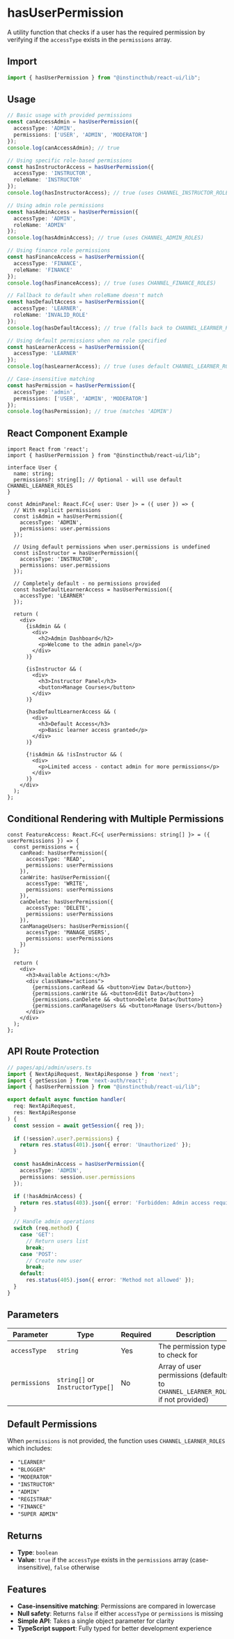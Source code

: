 # hasUserPermission

A utility function that checks if a user has the required permission by verifying if the `accessType` exists in the `permissions` array.

## Import

```typescript
import { hasUserPermission } from "@instincthub/react-ui/lib";
```

## Usage

```typescript
// Basic usage with provided permissions
const canAccessAdmin = hasUserPermission({
  accessType: 'ADMIN',
  permissions: ['USER', 'ADMIN', 'MODERATOR']
});
console.log(canAccessAdmin); // true

// Using specific role-based permissions
const hasInstructorAccess = hasUserPermission({
  accessType: 'INSTRUCTOR',
  roleName: 'INSTRUCTOR'
});
console.log(hasInstructorAccess); // true (uses CHANNEL_INSTRUCTOR_ROLES)

// Using admin role permissions
const hasAdminAccess = hasUserPermission({
  accessType: 'ADMIN', 
  roleName: 'ADMIN'
});
console.log(hasAdminAccess); // true (uses CHANNEL_ADMIN_ROLES)

// Using finance role permissions
const hasFinanceAccess = hasUserPermission({
  accessType: 'FINANCE',
  roleName: 'FINANCE'
});
console.log(hasFinanceAccess); // true (uses CHANNEL_FINANCE_ROLES)

// Fallback to default when roleName doesn't match
const hasDefaultAccess = hasUserPermission({
  accessType: 'LEARNER',
  roleName: 'INVALID_ROLE'
});
console.log(hasDefaultAccess); // true (falls back to CHANNEL_LEARNER_ROLES)

// Using default permissions when no role specified
const hasLearnerAccess = hasUserPermission({
  accessType: 'LEARNER'
});
console.log(hasLearnerAccess); // true (uses default CHANNEL_LEARNER_ROLES)

// Case-insensitive matching
const hasPermission = hasUserPermission({
  accessType: 'admin',
  permissions: ['USER', 'ADMIN', 'MODERATOR']
});
console.log(hasPermission); // true (matches 'ADMIN')
```

## React Component Example

```tsx
import React from 'react';
import { hasUserPermission } from "@instincthub/react-ui/lib";

interface User {
  name: string;
  permissions?: string[]; // Optional - will use default CHANNEL_LEARNER_ROLES
}

const AdminPanel: React.FC<{ user: User }> = ({ user }) => {
  // With explicit permissions
  const isAdmin = hasUserPermission({
    accessType: 'ADMIN',
    permissions: user.permissions
  });

  // Using default permissions when user.permissions is undefined
  const isInstructor = hasUserPermission({
    accessType: 'INSTRUCTOR',
    permissions: user.permissions
  });

  // Completely default - no permissions provided
  const hasDefaultLearnerAccess = hasUserPermission({
    accessType: 'LEARNER'
  });

  return (
    <div>
      {isAdmin && (
        <div>
          <h2>Admin Dashboard</h2>
          <p>Welcome to the admin panel</p>
        </div>
      )}
      
      {isInstructor && (
        <div>
          <h3>Instructor Panel</h3>
          <button>Manage Courses</button>
        </div>
      )}
      
      {hasDefaultLearnerAccess && (
        <div>
          <h3>Default Access</h3>
          <p>Basic learner access granted</p>
        </div>
      )}
      
      {!isAdmin && !isInstructor && (
        <div>
          <p>Limited access - contact admin for more permissions</p>
        </div>
      )}
    </div>
  );
};
```

## Conditional Rendering with Multiple Permissions

```tsx
const FeatureAccess: React.FC<{ userPermissions: string[] }> = ({ userPermissions }) => {
  const permissions = {
    canRead: hasUserPermission({ 
      accessType: 'READ', 
      permissions: userPermissions 
    }),
    canWrite: hasUserPermission({ 
      accessType: 'WRITE', 
      permissions: userPermissions 
    }),
    canDelete: hasUserPermission({ 
      accessType: 'DELETE', 
      permissions: userPermissions 
    }),
    canManageUsers: hasUserPermission({ 
      accessType: 'MANAGE_USERS', 
      permissions: userPermissions 
    })
  };

  return (
    <div>
      <h3>Available Actions:</h3>
      <div className="actions">
        {permissions.canRead && <button>View Data</button>}
        {permissions.canWrite && <button>Edit Data</button>}
        {permissions.canDelete && <button>Delete Data</button>}
        {permissions.canManageUsers && <button>Manage Users</button>}
      </div>
    </div>
  );
};
```

## API Route Protection

```typescript
// pages/api/admin/users.ts
import { NextApiRequest, NextApiResponse } from 'next';
import { getSession } from 'next-auth/react';
import { hasUserPermission } from "@instincthub/react-ui/lib";

export default async function handler(
  req: NextApiRequest,
  res: NextApiResponse
) {
  const session = await getSession({ req });
  
  if (!session?.user?.permissions) {
    return res.status(401).json({ error: 'Unauthorized' });
  }

  const hasAdminAccess = hasUserPermission({
    accessType: 'ADMIN',
    permissions: session.user.permissions
  });

  if (!hasAdminAccess) {
    return res.status(403).json({ error: 'Forbidden: Admin access required' });
  }

  // Handle admin operations
  switch (req.method) {
    case 'GET':
      // Return users list
      break;
    case 'POST':
      // Create new user
      break;
    default:
      res.status(405).json({ error: 'Method not allowed' });
  }
}
```

## Parameters

| Parameter | Type | Required | Description |
|-----------|------|----------|-------------|
| `accessType` | `string` | Yes | The permission type to check for |
| `permissions` | `string[]` or `InstructorType[]` | No | Array of user permissions (defaults to `CHANNEL_LEARNER_ROLES` if not provided) |

## Default Permissions

When `permissions` is not provided, the function uses `CHANNEL_LEARNER_ROLES` which includes:
- `"LEARNER"`
- `"BLOGGER"`
- `"MODERATOR"`
- `"INSTRUCTOR"`
- `"ADMIN"`
- `"REGISTRAR"`
- `"FINANCE"`
- `"SUPER ADMIN"`

## Returns

- **Type**: `boolean`
- **Value**: `true` if the `accessType` exists in the `permissions` array (case-insensitive), `false` otherwise

## Features

- **Case-insensitive matching**: Permissions are compared in lowercase
- **Null safety**: Returns `false` if either `accessType` or `permissions` is missing
- **Simple API**: Takes a single object parameter for clarity
- **TypeScript support**: Fully typed for better development experience